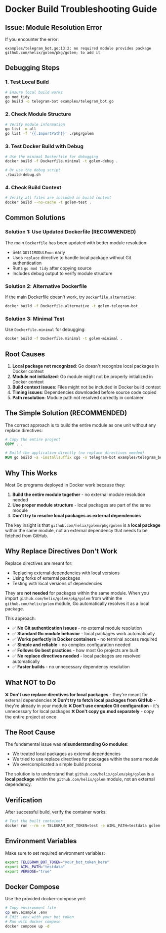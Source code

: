 # Docker Build Troubleshooting Guide

## Issue: Module Resolution Error

If you encounter the error:
```
examples/telegram_bot.go:13:2: no required module provides package github.com/helix/golem/pkg/golem; to add it
```

## Debugging Steps

### 1. Test Local Build
```bash
# Ensure local build works
go mod tidy
go build -o telegram-bot examples/telegram_bot.go
```

### 2. Check Module Structure
```bash
# Verify module information
go list -m all
go list -f '{{.ImportPath}}' ./pkg/golem
```

### 3. Test Docker Build with Debug
```bash
# Use the minimal Dockerfile for debugging
docker build -f Dockerfile.minimal -t golem-debug .

# Or use the debug script
./build-debug.sh
```

### 4. Check Build Context
```bash
# Verify all files are included in build context
docker build --no-cache -t golem-test .
```

## Common Solutions

### Solution 1: Use Updated Dockerfile (RECOMMENDED)
The main `Dockerfile` has been updated with better module resolution:
- Sets `GO111MODULE=on` early
- Uses `replace` directive to handle local package without Git authentication
- Runs `go mod tidy` after copying source
- Includes debug output to verify module structure

### Solution 2: Alternative Dockerfile
If the main Dockerfile doesn't work, try `Dockerfile.alternative`:
```bash
docker build -f Dockerfile.alternative -t golem-telegram-bot .
```

### Solution 3: Minimal Test
Use `Dockerfile.minimal` for debugging:
```bash
docker build -f Dockerfile.minimal -t golem-minimal .
```

## Root Causes

1. **Local package not recognized**: Go doesn't recognize local packages in Docker context
2. **Module not initialized**: Go module might not be properly initialized in Docker context
3. **Build context issues**: Files might not be included in Docker build context
4. **Timing issues**: Dependencies downloaded before source code copied
5. **Path resolution**: Module path not resolved correctly in container

## The Simple Solution (RECOMMENDED)

The correct approach is to build the entire module as one unit without any replace directives:

```dockerfile
# Copy the entire project
COPY . .

# Build the application directly (no replace directives needed)
RUN go build -a -installsuffix cgo -o telegram-bot examples/telegram_bot.go
```

## Why This Works

Most Go programs deployed in Docker work because they:
1. **Build the entire module together** - no external module resolution needed
2. **Use proper module structure** - local packages are part of the same module
3. **Don't try to resolve local packages as external dependencies**

The key insight is that `github.com/helix/golem/pkg/golem` is a **local package** within the same module, not an external dependency that needs to be fetched from GitHub.

## Why Replace Directives Don't Work

Replace directives are meant for:
- Replacing external dependencies with local versions
- Using forks of external packages
- Testing with local versions of dependencies

They are **not needed** for packages within the same module. When you import `github.com/helix/golem/pkg/golem` from within the `github.com/helix/golem` module, Go automatically resolves it as a local package.

This approach:
- ✅ **No Git authentication issues** - no external module resolution
- ✅ **Standard Go module behavior** - local packages work automatically
- ✅ **Works perfectly in Docker containers** - no terminal access required
- ✅ **Simple and reliable** - no complex configuration needed
- ✅ **Follows Go best practices** - how most Go projects are built
- ✅ **No replace directives needed** - local packages are resolved automatically
- ✅ **Faster builds** - no unnecessary dependency resolution

## What NOT to Do

❌ **Don't use replace directives for local packages** - they're meant for external dependencies
❌ **Don't try to fetch local packages from GitHub** - they're already in your module
❌ **Don't use complex Git configuration** - it's unnecessary for local packages
❌ **Don't copy go.mod separately** - copy the entire project at once

## The Root Cause

The fundamental issue was **misunderstanding Go modules**:
- We treated local packages as external dependencies
- We tried to use replace directives for packages within the same module
- We overcomplicated a simple build process

The solution is to understand that `github.com/helix/golem/pkg/golem` is a **local package** within the `github.com/helix/golem` module, not an external dependency.

## Verification

After successful build, verify the container works:
```bash
# Test the built container
docker run --rm -e TELEGRAM_BOT_TOKEN=test -e AIML_PATH=testdata golem-telegram-bot
```

## Environment Variables

Make sure to set required environment variables:
```bash
export TELEGRAM_BOT_TOKEN="your_bot_token_here"
export AIML_PATH="testdata"
export VERBOSE="true"
```

## Docker Compose

Use the provided docker-compose.yml:
```bash
# Copy environment file
cp env.example .env
# Edit .env with your bot token
# Run with docker compose
docker compose up -d
```
